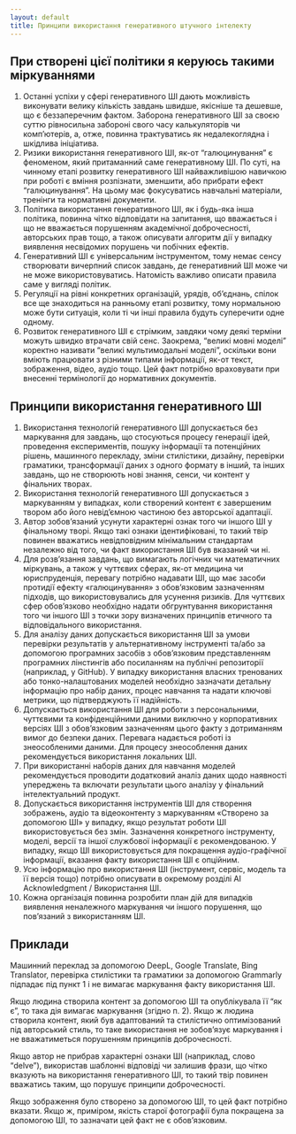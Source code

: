 ```yaml
---
layout: default
title: Принципи використання генеративного штучного інтелекту
---
```


## При створені цієї політики я керуюсь такими міркуваннями

1. Останні успіхи у сфері генеративного ШІ дають можливість виконувати велику кількість завдань швидше, якісніше та дешевше, що є беззаперечним фактом. Заборона генеративного ШІ за своєю суттю рівносильна забороні свого часу калькуляторів чи комп’ютерів, а, отже, повинна трактуватись як недалекоглядна і шкідлива ініціатива.
2. Ризики використання генеративного ШІ, як-от “галюцинування” є феноменом, який притаманний саме генеративному ШІ. По суті, на чинному етапі розвитку генеративного ШІ найважливішою навичкою при роботі є вміння розпізнати, зменшити, або прибрати ефект “галюцинування”. На цьому має фокусуватись навчальні матеріали, тренінги та нормативні документи.
3. Політика використання генеративного ШІ, як і будь-яка інша політика, повинна чітко відповідати на запитання, що вважається і що не вважається порушенням академічної доброчесності, авторських прав тощо, а також описувати алгоритм дії у випадку виявлення несвідомих порушень чи побічних ефектів.
4. Генеративний ШІ є універсальним інструментом, тому немає сенсу створювати вичерпний список завдань, де генеративний ШІ може чи не може використовуватись. Натомість важливо описати правила саме у вигляді політик. 
5. Регуляції на рівні конкретних організацій, урядів, об’єднань, спілок все ще знаходиться на ранньому етапі розвитку, тому нормальною може бути ситуація, коли ті чи інші правила будуть суперечити одне одному.
6. Розвиток генеративного ШІ є стрімким, завдяки чому деякі терміни можуть швидко втрачати свій сенс. Заокрема, “великі мовні моделі” коректно називати “великі мультимодальні моделі”, оскільки вони вміють працювати з різними типами інформації, як-от текст, зображення, відео, аудіо тощо. Цей факт потрібно враховувати при внесенні термінології до нормативних документів.

## Принципи використання генеративного ШІ

1. Використання технологій генеративного ШІ допускається без маркування для завдань, що стосуються процесу генерації ідей, проведення експериментів, пошуку інформації та потенційних рішень, машинного перекладу, зміни стилістики, дизайну, перевірки граматики, трансформації даних з одного формату в інший, та інших завдань, що не створюють нові знання, сенси, чи контент у фінальних творах.
2. Використання технологій генеративного ШІ допускається з маркуванням у випадках, коли створений контент є завершеним твором або його невід’ємною частиною без авторської адаптації.
3. Автор зобов’язаний усунути характерні ознак того чи іншого ШІ у фінальному творі. Якщо такі ознаки ідентифіковані, то такий твір повинен вважатись невідповідним мінімальним стандартам незалежно від того, чи факт використання ШІ був вказаний чи ні.
4. Для розв’язання завдань, що вимагають логічних чи математичних міркувань, а також у чуттєвих сферах, як-от медицина чи юриспруденція, перевагу потрібно надавати ШІ, що має засоби протидії ефекту «галюцинування» з обов’язковим зазначенням підходів, що використовувались для усунення ризиків. Для чуттєвих сфер обов’язково необхідно надати обгрунтування використання того чи іншого ШІ з точки зору визначених принципів етичного та відповідального використання.
5. Для аналізу даних допускається використання ШІ за умови перевірки результатів у альтернативному інструменті та/або за допомогою програмних засобів з обов’язковим представленням програмних лінстингів або посиланням на публічні репозиторії (наприклад, у GitHub).
У випадку використання власних тренованих або тонко-налаштованих моделей необхідно зазначати детальну інформацію про набір даних, процес навчання та надати ключові метрики, що підтверджують її надійність.
6. Допускається використання ШІ для роботи з персональними, чуттєвими та конфіденційними даними виключно у корпоративних версіях ШІ з обов’язковим зазначенням цього факту з дотриманням вимог до безпеки даних. Перевага надається роботі із знеособленими даними. Для процесу знеособлення даних рекомендується використання локальних ШІ.
7. При використанні наборів даних для навчання моделей рекомендується проводити додатковий аналіз даних щодо наявності упереджень та включати результати цього аналізу у фінальний інтелектуальний продукт.
8. Допускається використання інструментів ШІ для створення зображень, аудіо та відеоконтенту з маркуванням «Створено за допомогою ШІ» у випадку, якщо результат роботи ШІ використовується без змін. Зазначення конкретного інструменту, моделі, версії та іншої службової інформації є рекомендованою. У випадку, якщо ШІ використовується для покращення аудіо-графічної інформації, вказання факту використання ШІ є опційним.
9. Усю інформацію про використання ШІ (інструмент, сервіс, модель та її версія тощо) потрібно описувати в окремому розділі AI Acknowledgment / Використання ШІ.
10. Кожна організація повинна розробити план дій для випадків виявлення неналежного маркування чи іншого порушення, що пов’язаний з використанням ШІ.

## Приклади

Машинний переклад за допомогою DeepL, Google Translate, Bing Translator, перевірка стилістики та граматики за допомогою Grammarly підпадає під пункт 1 і не вимагає маркування факту використання ШІ.

Якщо людина створила контент за допомогою ШІ та опублікувала її “як є”, то така дія вимагає маркування (згідно п. 2). Якщо ж людина створила контент, який був адаптований та стилістично оптимізований під авторський стиль, то таке використання не зобов’язує маркування і не вважатиметься порушенням принципів доброчесності. 

Якщо автор не прибрав характерні ознаки ШІ (наприклад, слово “delve”), використав шаблонні відповіді чи залишив фрази, що чітко вказують на використання генеративного ШІ, то такий твір повинен вважатись таким, що порушує принципи доброчесності.

Якщо зображення було створено за допомогою ШІ, то цей факт потрібно вказати. Якщо ж, приміром, якість старої фотографії була покращена за допомогою ШІ, то зазначати цей факт не є обов’язковим.
